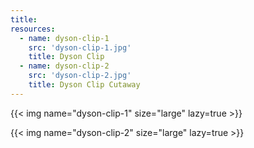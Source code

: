 ```yaml
---
title:
resources:
  - name: dyson-clip-1
    src: 'dyson-clip-1.jpg'
    title: Dyson Clip
  - name: dyson-clip-2
    src: 'dyson-clip-2.jpg'
    title: Dyson Clip Cutaway
---
```


{{< img name="dyson-clip-1" size="large" lazy=true >}}

{{< img name="dyson-clip-2" size="large" lazy=true >}}
